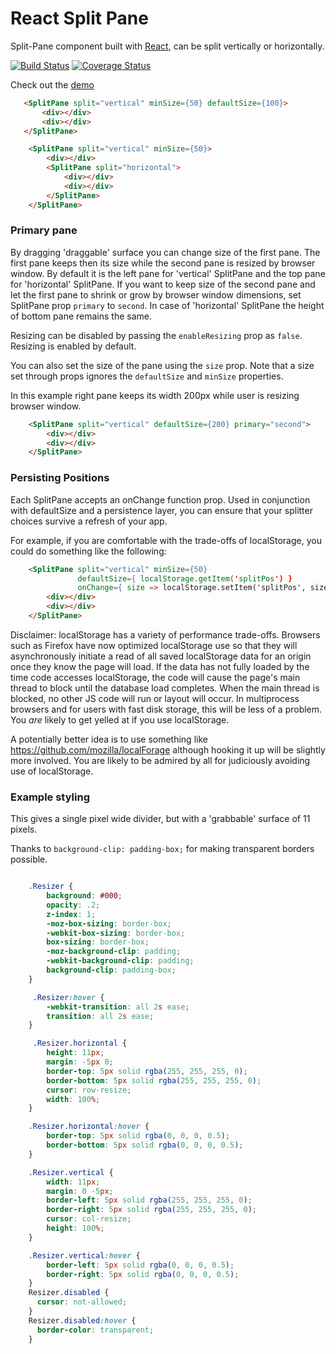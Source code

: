 # React Split Pane

Split-Pane component built with [React](http://facebook.github.io/react), can be split vertically or horizontally.


[![Build Status](https://img.shields.io/travis/tomkp/react-split-pane/master.svg?style=flat-square)](https://travis-ci.org/tomkp/react-split-pane)
[![Coverage Status](https://img.shields.io/coveralls/tomkp/react-split-pane/master.svg?style=flat-square)](https://coveralls.io/r/tomkp/react-split-pane)


Check out the [demo](http://react-split-pane.surge.sh/)


```html
   <SplitPane split="vertical" minSize={50} defaultSize={100}>
       <div></div>
       <div></div>
   </SplitPane>
```

```html
    <SplitPane split="vertical" minSize={50}>
        <div></div>
        <SplitPane split="horizontal">
            <div></div>
            <div></div>
        </SplitPane>
    </SplitPane>
```

### Primary pane

By dragging 'draggable' surface you can change size of the first pane.
The first pane keeps then its size while the second pane is resized by browser window.
By default it is the left pane for 'vertical' SplitPane and the top pane for 'horizontal' SplitPane.
If you want to keep size of the second pane and let the first pane to shrink or grow by browser window dimensions,
set SplitPane prop `primary` to `second`. In case of 'horizontal' SplitPane the height of bottom pane remains the same.

Resizing can be disabled by passing the `enableResizing` prop as `false`. Resizing is enabled by default.

You can also set the size of the pane using the `size` prop. Note that a size set through props ignores the `defaultSize` and `minSize` properties.

In this example right pane keeps its width 200px while user is resizing browser window.

```html
    <SplitPane split="vertical" defaultSize={200} primary="second">
        <div></div>
        <div></div>
    </SplitPane>
```

### Persisting Positions

Each SplitPane accepts an onChange function prop.  Used in conjunction with
defaultSize and a persistence layer, you can ensure that your splitter choices
survive a refresh of your app.

For example, if you are comfortable with the trade-offs of localStorage, you
could do something like the following:

```html
    <SplitPane split="vertical" minSize={50}
               defaultSize={ localStorage.getItem('splitPos') }
               onChange={ size => localStorage.setItem('splitPos', size) }>
        <div></div>
        <div></div>
    </SplitPane>
```

Disclaimer: localStorage has a variety of performance trade-offs.  Browsers such
as Firefox have now optimized localStorage use so that they will asynchronously
initiate a read of all saved localStorage data for an origin once they know the
page will load.  If the data has not fully loaded by the time code accesses
localStorage, the code will cause the page's main thread to block until the
database load completes.  When the main thread is blocked, no other JS code will
run or layout will occur.  In multiprocess browsers and for users with fast
disk storage, this will be less of a problem.  You *are* likely to get yelled at
if you use localStorage.

A potentially better idea is to use something like
https://github.com/mozilla/localForage although hooking it up will be slightly
more involved.  You are likely to be admired by all for judiciously avoiding
use of localStorage.

### Example styling

This gives a single pixel wide divider, but with a 'grabbable' surface of 11 pixels.

Thanks to ```background-clip: padding-box;``` for making transparent borders possible.


```css

    .Resizer {
        background: #000;
        opacity: .2;
        z-index: 1;
        -moz-box-sizing: border-box;
        -webkit-box-sizing: border-box;
        box-sizing: border-box;
        -moz-background-clip: padding;
        -webkit-background-clip: padding;
        background-clip: padding-box;
    }

     .Resizer:hover {
        -webkit-transition: all 2s ease;
        transition: all 2s ease;
    }

     .Resizer.horizontal {
        height: 11px;
        margin: -5px 0;
        border-top: 5px solid rgba(255, 255, 255, 0);
        border-bottom: 5px solid rgba(255, 255, 255, 0);
        cursor: row-resize;
        width: 100%;
    }

    .Resizer.horizontal:hover {
        border-top: 5px solid rgba(0, 0, 0, 0.5);
        border-bottom: 5px solid rgba(0, 0, 0, 0.5);
    }

    .Resizer.vertical {
        width: 11px;
        margin: 0 -5px;
        border-left: 5px solid rgba(255, 255, 255, 0);
        border-right: 5px solid rgba(255, 255, 255, 0);
        cursor: col-resize;
        height: 100%;
    }

    .Resizer.vertical:hover {
        border-left: 5px solid rgba(0, 0, 0, 0.5);
        border-right: 5px solid rgba(0, 0, 0, 0.5);
    }
    Resizer.disabled {
      cursor: not-allowed;
    }
    Resizer.disabled:hover {
      border-color: transparent;
    }

 ```
